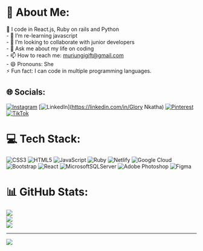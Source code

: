 # 💫 About Me:
🔭 I code in React.js, Ruby on rails and Python<br>- 🌱 I’m re-learning javascript<br>- 👯 I’m looking to collaborate with junior developers<br>- 💬 Ask me about my life on coding<br>- 📫 How to reach me: muriungigift@gmail.com<br>- 😄 Pronouns: She<br>⚡ Fun fact: I can code in multiple programming languages.


## 🌐 Socials:
[![Instagram](https://img.shields.io/badge/Instagram-%23E4405F.svg?logo=Instagram&logoColor=white)](https://instagram.com/kahawanamuffins) [![LinkedIn](https://img.shields.io/badge/LinkedIn-%230077B5.svg?logo=linkedin&logoColor=white)](https://linkedin.com/in/Glory Nkatha) [![Pinterest](https://img.shields.io/badge/Pinterest-%23E60023.svg?logo=Pinterest&logoColor=white)](https://pinterest.com/cool_cow) [![TikTok](https://img.shields.io/badge/TikTok-%23000000.svg?logo=TikTok&logoColor=white)](https://tiktok.com/@riungi_60) 

# 💻 Tech Stack:
![CSS3](https://img.shields.io/badge/css3-%231572B6.svg?style=for-the-badge&logo=css3&logoColor=white) ![HTML5](https://img.shields.io/badge/html5-%23E34F26.svg?style=for-the-badge&logo=html5&logoColor=white) ![JavaScript](https://img.shields.io/badge/javascript-%23323330.svg?style=for-the-badge&logo=javascript&logoColor=%23F7DF1E)  ![Ruby](https://img.shields.io/badge/ruby-%23CC342D.svg?style=for-the-badge&logo=ruby&logoColor=white) ![Netlify](https://img.shields.io/badge/netlify-%23000000.svg?style=for-the-badge&logo=netlify&logoColor=#00C7B7) ![Google Cloud](https://img.shields.io/badge/Google%20Cloud-%234285F4.svg?style=for-the-badge&logo=google-cloud&logoColor=white) ![Bootstrap](https://img.shields.io/badge/bootstrap-%23563D7C.svg?style=for-the-badge&logo=bootstrap&logoColor=white) ![React](https://img.shields.io/badge/react-%2320232a.svg?style=for-the-badge&logo=react&logoColor=%2361DAFB) ![MicrosoftSQLServer](https://img.shields.io/badge/Microsoft%20SQL%20Sever-CC2927?style=for-the-badge&logo=microsoft%20sql%20server&logoColor=white) ![Adobe Photoshop](https://img.shields.io/badge/adobephotoshop-%2331A8FF.svg?style=for-the-badge&logo=adobephotoshop&logoColor=white) 	![Figma](https://img.shields.io/badge/figma-%23F24E1E.svg?style=for-the-badge&logo=figma&logoColor=white)
# 📊 GitHub Stats:
![](https://github-readme-stats.vercel.app/api?username=Nkathaglow&theme=dark&hide_border=false&include_all_commits=true&count_private=true)<br/>
![](https://github-readme-streak-stats.herokuapp.com/?user=Nkathaglow&theme=dark&hide_border=false)<br/>
![](https://github-readme-stats.vercel.app/api/top-langs/?username=Nkathaglow&theme=dark&hide_border=false&include_all_commits=true&count_private=true&layout=compact)

---
[![](https://visitcount.itsvg.in/api?id=Nkathaglow&icon=0&color=0)](https://visitcount.itsvg.in)

<!-- Proudly created with GPRM ( https://gprm.itsvg.in ) -->
